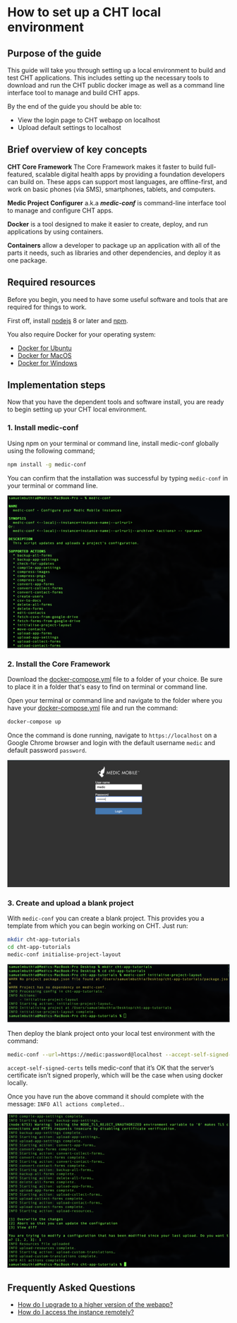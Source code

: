 # How to set up a CHT local environment

## Purpose of the guide

This guide will take you through setting up a local environment to build and test CHT applications. This includes setting up the necessary tools to download and run the CHT public docker image as well as a command line interface tool to manage and build CHT apps.

By the end of the guide you should be able to:

- View the login page to CHT webapp on localhost
- Upload default settings to localhost

## Brief overview of key concepts

**CHT Core Framework** The Core Framework makes it faster to build full-featured, scalable digital health apps by providing a foundation developers can build on. These apps can support most languages, are offline-first, and work on basic phones (via SMS), smartphones, tablets, and computers.

**Medic Project Configurer** a.k.a ***medic-conf*** is command-line interface tool to manage and configure CHT apps.

**Docker** is a tool designed to make it easier to create, deploy, and run applications by using containers.  

**Containers** allow a developer to package up an application with all of the parts it needs, such as libraries and other dependencies, and deploy it as one package.

## Required resources

Before you begin, you need to have some useful software and tools that are required for things to work.

First off, install [nodejs](https://nodejs.org/en/) 8 or later and [npm](https://www.npmjs.com/get-npm).

You also require Docker for your operating system:

- [Docker for Ubuntu](https://docs.docker.com/engine/install/ubuntu/)
- [Docker for MacOS](https://hub.docker.com/editions/community/docker-ce-desktop-mac)
- [Docker for Windows](https://hub.docker.com/editions/community/docker-ce-desktop-windows)

## Implementation steps

Now that you have the dependent tools and software install, you are ready to begin setting up your CHT local environment.

### 1. Install medic-conf

Using npm on your terminal or command line, install medic-conf globally using the following command;

```zsh
npm install -g medic-conf
```

You can confirm that the installation was successful by typing `medic-conf` in your terminal or command line.

![confirm medic-conf](images/local-config-environment/confirm-medic-conf.png "Confirm medic-conf")

### 2. Install the Core Framework

Download the [docker-compose.yml](https://github.com/medic/cht-core/blob/master/docker-compose.yml) file to a folder of your choice. Be sure to place it in a folder that's easy to find on terminal or command line.

Open your terminal or command line and navigate to the folder where you have your [docker-compose.yml](https://github.com/medic/cht-core/blob/master/docker-compose.yml) file and run the command:

```zsh
docker-compose up
```

Once the command is done running, navigate to `https://localhost` on a Google Chrome browser and login with the default username `medic` and default password `password`.

![medic login](images/local-config-environment/medic-login.png "Medic login")

### 3. Create and upload a blank project

With `medic-conf` you can create a blank project. This provides you a template from which you can begin working on CHT. Just run:

```zsh
mkdir cht-app-tutorials
cd cht-app-tutorials
medic-conf initialise-project-layout
```

![initialise project layout](images/local-config-environment/init-project-layout.png "Initialise project layout")

Then deploy the blank project onto your local test environment with the command:

```zsh
medic-conf --url=https://medic:password@localhost --accept-self-signed-certs
```

`accept-self-signed-certs` tells medic-conf that it’s OK that the server’s certificate isn’t signed properly, which will be the case when using docker locally.

Once you have run the above command it should complete with the message: `INFO All actions completed.`.

![all actions completed](images/local-config-environment/all-actions-completed.png "All actions completed")

## Frequently Asked Questions

- [How do I upgrade to a higher version of the webapp?](https://forum.communityhealthtoolkit.org/t/cant-upgrade-to-3-8-version/608)
- [How do I access the instance remotely?](https://forum.communityhealthtoolkit.org/t/unable-to-install-core-framework-in-cloud-instance/533)